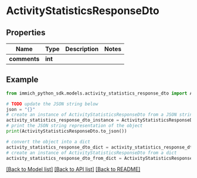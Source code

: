 # ActivityStatisticsResponseDto


## Properties

Name | Type | Description | Notes
------------ | ------------- | ------------- | -------------
**comments** | **int** |  | 

## Example

```python
from immich_python_sdk.models.activity_statistics_response_dto import ActivityStatisticsResponseDto

# TODO update the JSON string below
json = "{}"
# create an instance of ActivityStatisticsResponseDto from a JSON string
activity_statistics_response_dto_instance = ActivityStatisticsResponseDto.from_json(json)
# print the JSON string representation of the object
print(ActivityStatisticsResponseDto.to_json())

# convert the object into a dict
activity_statistics_response_dto_dict = activity_statistics_response_dto_instance.to_dict()
# create an instance of ActivityStatisticsResponseDto from a dict
activity_statistics_response_dto_from_dict = ActivityStatisticsResponseDto.from_dict(activity_statistics_response_dto_dict)
```
[[Back to Model list]](../README.md#documentation-for-models) [[Back to API list]](../README.md#documentation-for-api-endpoints) [[Back to README]](../README.md)


